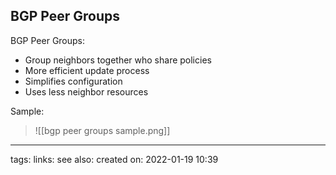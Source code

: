 ## BGP Peer Groups

BGP Peer Groups:

- Group neighbors together who share policies
- More efficient update process
- Simplifies configuration
- Uses less neighbor resources

Sample:
>![[bgp peer groups sample.png]]




---
tags:
links:
see also:
created on: 2022-01-19 10:39